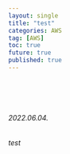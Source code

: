 ```yaml
---
layout: single
title: "test"
categories: AWS
tag: [AWS]
toc: true
future: true
published: true
---
```


<br>
<br>
<br>

###### 2022.06.04.
###### test
